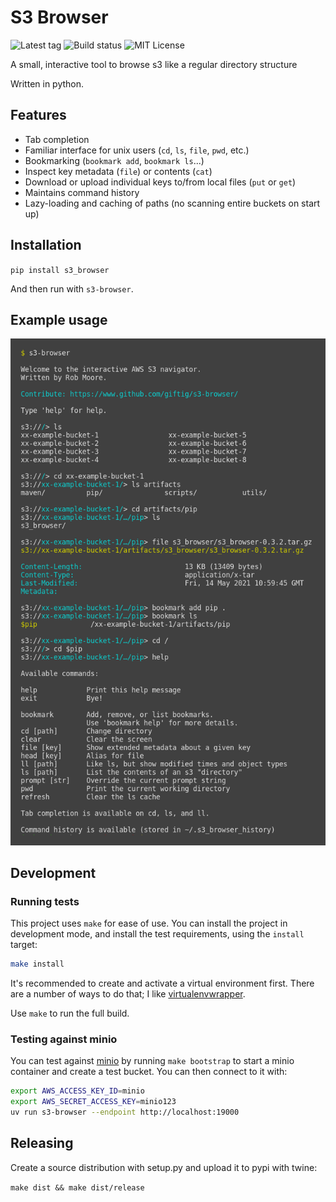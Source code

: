 # S3 Browser

![Latest tag](https://img.shields.io/github/v/tag/giftig/s3-browser)
![Build status](https://github.com/giftig/s3-browser/actions/workflows/build.yml/badge.svg)
![MIT License](https://img.shields.io/github/license/giftig/s3-browser)

A small, interactive tool to browse s3 like a regular directory structure

Written in python.

## Features
  * Tab completion
  * Familiar interface for unix users (`cd`, `ls`, `file`, `pwd`, etc.)
  * Bookmarking (`bookmark add`, `bookmark ls`...)
  * Inspect key metadata (`file`) or contents (`cat`)
  * Download or upload individual keys to/from local files (`put` or `get`)
  * Maintains command history
  * Lazy-loading and caching of paths (no scanning entire buckets on start up)

## Installation

`pip install s3_browser`

And then run with `s3-browser`.

## Example usage

![Usage example][usage-1]

## Development

### Running tests

This project uses `make` for ease of use. You can install the project in development mode,
and install the test requirements, using the `install` target:

```bash
make install
```

It's recommended to create and activate a virtual environment first. There are a number of ways
to do that; I like [virtualenvwrapper](https://virtualenvwrapper.readthedocs.io/en/latest/).

Use `make` to run the full build.

[usage-1]: readme-resources/usage-1.png "Usage example"

### Testing against minio

You can test against [minio](https://github.com/minio/minio) by running `make bootstrap` to start
a minio container and create a test bucket. You can then connect to it with:

```bash
export AWS_ACCESS_KEY_ID=minio
export AWS_SECRET_ACCESS_KEY=minio123
uv run s3-browser --endpoint http://localhost:19000
```

## Releasing

Create a source distribution with setup.py and upload it to pypi with twine:

`make dist && make dist/release`

